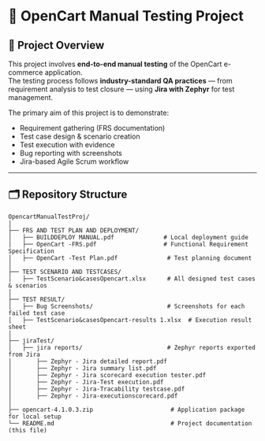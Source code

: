 # 🛒 OpenCart Manual Testing Project

## 📌 Project Overview
This project involves **end-to-end manual testing** of the OpenCart e-commerce application.  
The testing process follows **industry-standard QA practices** — from requirement analysis to test closure — using **Jira with Zephyr** for test management.  

The primary aim of this project is to demonstrate:
- Requirement gathering (FRS documentation)
- Test case design & scenario creation
- Test execution with evidence
- Bug reporting with screenshots
- Jira-based Agile Scrum workflow

---

## 🗂 Repository Structure

```plaintext
OpencartManualTestProj/
│
├── FRS AND TEST PLAN AND DEPLOYMENT/
│   ├── BUILDDEPLOY MANUAL.pdf              # Local deployment guide
│   ├── OpenCart -FRS.pdf                   # Functional Requirement Specification
│   ├── OpenCart -Test Plan.pdf              # Test planning document
│
├── TEST SCENARIO AND TESTCASES/
│   ├── TestScenario&casesOpencart.xlsx      # All designed test cases & scenarios
│
├── TEST RESULT/
│   ├── Bug Screenshots/                     # Screenshots for each failed test case
│   ├── TestScenario&casesOpencart-results 1.xlsx  # Execution result sheet
│
├── jiraTest/
│   ├── jira reports/                        # Zephyr reports exported from Jira
│       ├── Zephyr - Jira detailed report.pdf
│       ├── Zephyr - Jira summary list.pdf
│       ├── Zephyr - Jira scorecard execution tester.pdf
│       ├── Zephyr - Jira-Test execution.pdf
│       ├── Zephyr - Jira-Tracability testcase.pdf
│       ├── Zephyr - Jira-executionscorecard.pdf
│
├── opencart-4.1.0.3.zip                      # Application package for local setup
└── README.md                                 # Project documentation (this file)
